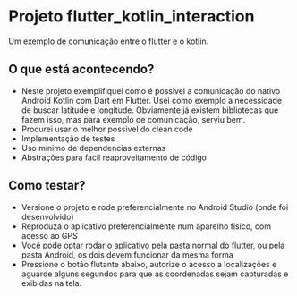 # Projeto flutter_kotlin_interaction

Um exemplo de comunicação entre o flutter e o kotlin.

## O que está acontecendo?

- Neste projeto exemplifiquei como é possivel a comunicação do nativo Android Kotlin com Dart em Flutter. Usei como exemplo a necessidade de buscar latitude e longitude. Obviamente já existem bibliotecas que fazem isso, mas para exemplo de comunicação, serviu bem.
- Procurei usar o melhor possivel do clean code
- Implementação de testes
- Uso mínimo de dependencias externas
- Abstrações para facil reaproveitamento de código

## Como testar?

- Versione o projeto e rode preferencialmente no Android Studio (onde foi desenvolvido)
- Reproduza o aplicativo preferencialmente num aparelho físico, com acesso ao GPS
- Você pode optar rodar o aplicativo pela pasta normal do flutter, ou pela pasta Android, os dois devem funcionar da mesma forma
- Pressione o botão flutante abaixo, autorize o acesso a localizações e aguarde alguns segundos para que as coordenadas sejam capturadas e exibidas na tela.
